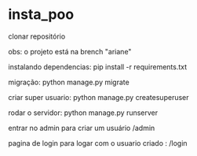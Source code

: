 # insta_poo
clonar repositório

obs: o projeto está na brench "ariane"

instalando dependencias:
pip install -r requirements.txt

migração:
python manage.py migrate

criar super usuario:
python manage.py createsuperuser

rodar o servidor:
python manage.py runserver

entrar no admin para criar um usuário
/admin

pagina de login para logar com o usuario criado :
/login


